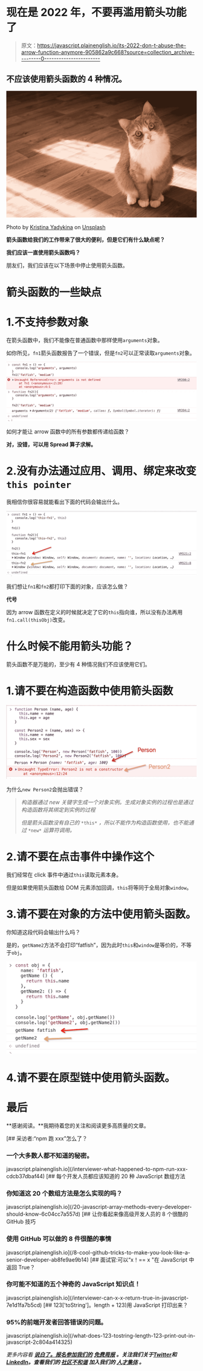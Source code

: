 # 现在是 2022 年，不要再滥用箭头功能了

> 原文：<https://javascript.plainenglish.io/its-2022-don-t-abuse-the-arrow-function-anymore-905862a9c668?source=collection_archive---------0----------------------->

## 不应该使用箭头函数的 4 种情况。

![](img/ddba8c98a54aa12c758731186919c4d9.png)

Photo by [Kristina Yadykina](https://unsplash.com/@kristlisa?utm_source=medium&utm_medium=referral) on [Unsplash](https://unsplash.com?utm_source=medium&utm_medium=referral)

**箭头函数给我们的工作带来了很大的便利，但是它们有什么缺点呢？**

**我们应该一直使用箭头函数吗？**

朋友们，我们应该在以下场景中停止使用箭头函数。

# 箭头函数的一些缺点

# 1.不支持参数对象

在箭头函数中，我们不能像在普通函数中那样使用`arguments`对象。

如你所见，`fn1`箭头函数报告了一个错误，但是`fn2`可以正常读取`arguments`对象。

![](img/096a46dfb7d7d9351bef500eb06d16a6.png)

如何才能让 arrow 函数中的所有参数都传递给函数？

**对，没错，可以用 Spread 算子求解。**

# 2.没有办法通过应用、调用、绑定来改变`this pointer`

我相信你很容易就能看出下面的代码会输出什么。

![](img/af804ef58616b245f4f86a0939175fad.png)

我们想让`fn1`和`fn2`都打印下面的对象，应该怎么做？

**代号**

因为 arrow 函数在定义的时候就决定了它的`this`指向谁，所以没有办法再用`fn1.call(thisObj)`改变。

# 什么时候不能用箭头功能？

箭头函数不是万能的，至少有 4 种情况我们不应该使用它们。

# 1.请不要在构造函数中使用箭头函数

![](img/ade16fd3c121d364bacccf7ed00306ee.png)

为什么`new Person2`会抛出错误？

> *构造器通过 new 关键字生成一个对象实例。生成对象实例的过程也是通过构造函数将其绑定到实例的过程*
> 
> *但是箭头函数没有自己的* `*this*` *，所以不能作为构造函数使用，也不能通过* `*new*` *运算符调用。*

# 2.请不要在点击事件中操作这个

我们经常在 click 事件中通过`this`读取元素本身。

但是如果使用箭头函数给 DOM 元素添加回调，`this`将等同于全局对象`window`。

# 3.请不要在对象的方法中使用箭头函数。

你知道这段代码会输出什么吗？

是的，`getName2`方法不会打印“fatfish”，因为此时`this`和`window`是等价的，不等于`obj`。

![](img/4738c80a0a04029be942dcd5c96708d9.png)

# 4.请不要在原型链中使用箭头函数。

# 最后

**感谢阅读。**我期待着您的关注和阅读更多高质量的文章。

[](/interviewer-what-happened-to-npm-run-xxx-cdcb37dbaf44) [## 采访者:“npm 跑 xxx”怎么了？

### 一个大多数人都不知道的秘密。

javascript.plainenglish.io](/interviewer-what-happened-to-npm-run-xxx-cdcb37dbaf44) [](/20-javascript-array-methods-every-developer-should-know-6c04cc7a557d) [## 每个开发人员都应该知道的 20 种 JavaScript 数组方法

### 你知道这 20 个数组方法是怎么实现的吗？

javascript.plainenglish.io](/20-javascript-array-methods-every-developer-should-know-6c04cc7a557d) [](/8-cool-github-tricks-to-make-you-look-like-a-senior-developer-ab8fe9ae9b14) [## 让你看起来像高级开发人员的 8 个很酷的 GitHub 技巧

### 使用 GitHub 可以做的 8 件很酷的事情

javascript.plainenglish.io](/8-cool-github-tricks-to-make-you-look-like-a-senior-developer-ab8fe9ae9b14) [](/interviewer-can-x-x-return-true-in-javascript-7e1d1fa7b5cd) [## 面试官:可以“x！== x "在 JavaScript 中返回 True？

### 你可能不知道的五个神奇的 JavaScript 知识点！

javascript.plainenglish.io](/interviewer-can-x-x-return-true-in-javascript-7e1d1fa7b5cd) [](/what-does-123-tostring-length-123-print-out-in-javascript-2c804a414325) [## 123['toString']。length + 123)用 JavaScript 打印出来？

### 95%的前端开发者回答错误的问题。

javascript.plainenglish.io](/what-does-123-tostring-length-123-print-out-in-javascript-2c804a414325) 

*更多内容看* [***说白了。报名参加我们的***](https://plainenglish.io/) **[***免费周报***](http://newsletter.plainenglish.io/) *。关注我们关于*[***Twitter***](https://twitter.com/inPlainEngHQ)*和*[***LinkedIn***](https://www.linkedin.com/company/inplainenglish/)*。查看我们的* [***社区不和谐***](https://discord.gg/GtDtUAvyhW) *加入我们的* [***人才集体***](https://inplainenglish.pallet.com/talent/welcome) *。***